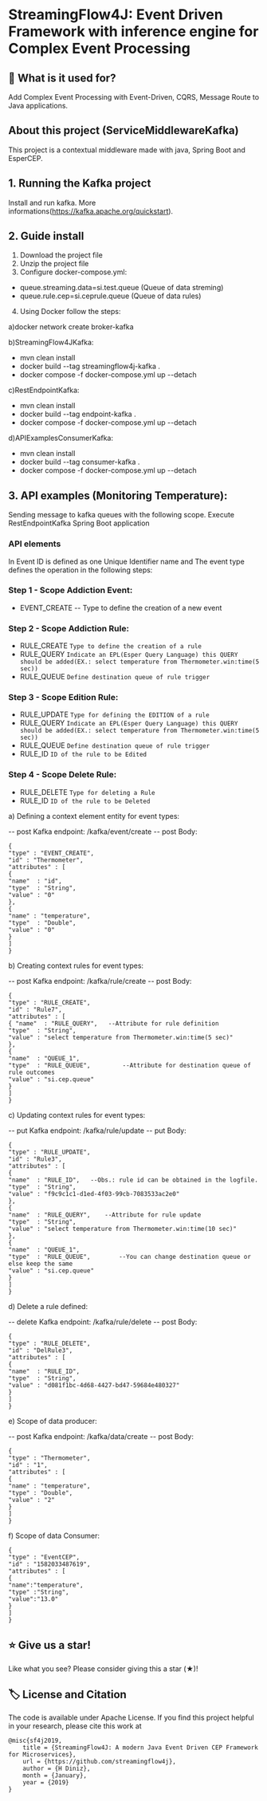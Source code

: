 # StreamingFlow4J: Event Driven Framework with inference engine for Complex Event Processing

## 🤔 What is it used for? 
Add Complex Event Processing with Event-Driven, CQRS, Message Route to Java applications.

## About this project (ServiceMiddlewareKafka)
This project is a contextual middleware made with java, Spring Boot and EsperCEP.

## 1. Running the Kafka project
Install and run kafka. More informations(https://kafka.apache.org/quickstart).

## 2. Guide install
1. Download the project file
2. Unzip the project file
3. Configure docker-compose.yml:
 - queue.streaming.data=si.test.queue (Queue of data streming)
 - queue.rule.cep=si.ceprule.queue (Queue of data rules)

4. Using Docker follow the steps:
 
 a)docker network create broker-kafka
 
 b)StreamingFlow4JKafka:
 - mvn clean install
 - docker build --tag streamingflow4j-kafka .
 - docker compose -f  docker-compose.yml up --detach
 
 c)RestEndpointKafka:
 - mvn clean install
 - docker build --tag endpoint-kafka . 
 - docker compose -f  docker-compose.yml up --detach

 d)APIExamplesConsumerKafka: 
 - mvn clean install
 - docker build --tag consumer-kafka .
 - docker compose -f  docker-compose.yml up --detach

## 3. API examples (Monitoring Temperature):
Sending message to kafka queues with the following scope.
Execute RestEndpointKafka Spring Boot application

### API elements
In Event ID is defined as one Unique Identifier name and
The event type defines the operation in the following steps:

### Step 1 - Scope Addiction Event:
- EVENT_CREATE -- Type to define the creation of a new event

### Step 2 - Scope Addiction Rule:
- RULE_CREATE  ```Type to define the creation of a rule```
- RULE_QUERY ```Indicate an EPL(Esper Query Language) this QUERY should be added(EX.: select temperature from Thermometer.win:time(5 sec))```
- RULE_QUEUE ```Define destination queue of rule trigger```

### Step 3 - Scope Edition Rule:
- RULE_UPDATE  ```Type for defining the EDITION of a rule```
- RULE_QUERY ```Indicate an EPL(Esper Query Language) this QUERY should be added(EX.: select temperature from Thermometer.win:time(5 sec))```
- RULE_QUEUE ```Define destination queue of rule trigger```
- RULE_ID ```ID of the rule to be Edited```

### Step 4 - Scope Delete Rule:
- RULE_DELETE ```Type for deleting a Rule```
- RULE_ID ```ID of the rule to be Deleted```


a) Defining a context element entity for event types:

-- post Kafka endpoint: </endpoint-address-uri>/kafka/event/create
-- post Body:
```
{
"type" : "EVENT_CREATE",
"id" : "Thermometer",
"attributes" : [
{ 
"name"  : "id",
"type"  : "String",
"value" : "0"
},
{
"name" : "temperature",
"type"  : "Double",
"value" : "0"
}
]
}
```
b) Creating context rules for event types:

-- post Kafka endpoint: </endpoint-address-uri>/kafka/rule/create
-- post Body:
```
{
"type" : "RULE_CREATE", 
"id" : "Rule7",
"attributes" : [
{ "name"  : "RULE_QUERY",   --Attribute for rule definition
"type"  : "String",
"value" : "select temperature from Thermometer.win:time(5 sec)"
},
{
"name"  : "QUEUE_1",
"type"  : "RULE_QUEUE",         --Attribute for destination queue of rule outcomes
"value" : "si.cep.queue" 
}
]
}
```
c) Updating context rules for event types:

-- put Kafka endpoint: </endpoint-address-uri>/kafka/rule/update
-- put Body:
```
{
"type" : "RULE_UPDATE",
"id" : "Rule3",
"attributes" : [
{ 
"name"  : "RULE_ID",   --Obs.: rule id can be obtained in the logfile.
"type"  : "String",
"value" : "f9c9c1c1-d1ed-4f03-99cb-7083533ac2e0"
},
{
"name"  : "RULE_QUERY",    --Attribute for rule update
"type"  : "String",  
"value" : "select temperature from Thermometer.win:time(10 sec)"
},
{
"name"  : "QUEUE_1",
"type"  : "RULE_QUEUE",        --You can change destination queue or else keep the same
"value" : "si.cep.queue"
}
]
}
```

d) Delete a rule defined:

-- delete Kafka endpoint: </endpoint-address-uri>/kafka/rule/delete
-- post Body:
```
{
"type" : "RULE_DELETE",
"id" : "DelRule3",
"attributes" : [
{
"name"  : "RULE_ID",
"type"  : "String",
"value" : "d081f1bc-4d68-4427-bd47-59684e480327"
}
]
}
```

e) Scope of data producer:

-- post Kafka endpoint: </endpoint-address-uri>/kafka/data/create
-- post Body:
```
{
"type" : "Thermometer",
"id" : "1",
"attributes" : [
{ 
"name" : "temperature",
"type" : "Double",
"value" : "2"
}
]
}
```

f) Scope of data Consumer:

```
{
"type" : "EventCEP",
"id" : "1582033487619",
"attributes" : [
{
"name":"temperature",
"type" :"String",
"value":"13.0"
}
]
}
```
## ⭐ Give us a star!

Like what you see? Please consider giving this a star (★)!

## 🏷️ License and Citation

The code is available under Apache License.
If you find this project helpful in your research, please cite this work at

```
@misc{sf4j2019,
    title = {StreamingFlow4J: A modern Java Event Driven CEP Framework for Microservices},
    url = {https://github.com/streamingflow4j},
    author = {H Diniz},
    month = {January},
    year = {2019}
}
```
